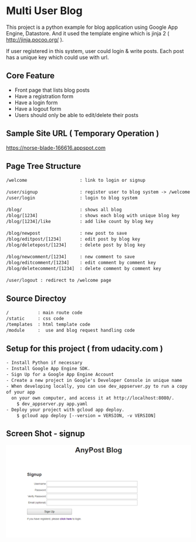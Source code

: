 
# Multi User Blog 

This project is a python example for blog application using Google App Engine, Datastore.
And it used the template engine which is jinja 2 ( http://jinja.pocoo.org/ ).

If user registered in this system, user could login & write posts.
Each post has a unique key which could use with url.

Core Feature
-------

- Front page that lists blog posts
- Have a registration form
- Have a login form
- Have a logout form
- Users should only be able to edit/delete their posts


Sample Site URL ( Temporary Operation ) 
---------------

https://norse-blade-166616.appspot.com


Page Tree Structure
--------------

    /welcome                    : link to login or signup

    /user/signup                : register user to blog system -> /welcome
    /user/login                 : login to blog system

    /blog/                      : shows all blog
    /blog/[1234]                : shows each blog with unique blog key
    /blog/[1234]/like           : add like count by blog key
    
    /blog/newpost               : new post to save 
    /blog/editpost/[1234]       : edit post by blog key
    /blog/deletepost/[1234]     : delete post by blog key

    /blog/newcomment/[1234]     : new comment to save
    /blog/editcomment/[1234]    : edit comment by comment key
    /blog/deletecomment/[1234]  : delete comment by comment key

    /user/logout : redirect to /welcome page
        
Source Directoy
---------------

    /           : main route code
    /static     : css code
    /templates  : html template code 
    /module     :  use and blog request handling code


Setup for this project ( from udacity.com ) 
-------------------------------------------

    - Install Python if necessary
    - Install Google App Engine SDK.
    - Sign Up for a Google App Engine Account 
    - Create a new project in Google's Developer Console in unique name
    - When developing locally, you can use dev_appserver.py to run a copy of your app 
      on your own computer, and access it at http://localhost:8080/.
        $ dev_appserver.py app.yaml
    - Deploy your project with gcloud app deploy.
        $ gcloud app deploy [--version = VERSION, -v VERSION]

Screen Shot - signup
----------------------

![screenshot](./screenshot_signup.png)

